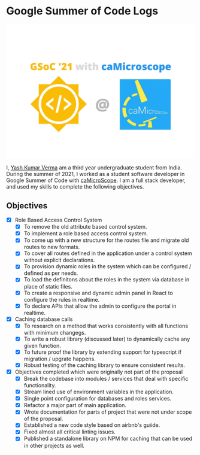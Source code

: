 # Google Summer of Code Logs

![Header Image](./assets/images/header.jpg)

I, [Yash Kumar Verma](https://www.linkedin.com/in/yash-kumar-verma/) am a third year undergraduate student from India. During the summer of 2021, I worked as a student software developer in Google Summer of Code with [caMicroScope](https://github.com/camicroscope). I am a full stack developer, and used my skills to complete the following objectives.

## Objectives

- [x] Role Based Access Control System
  - [x] To remove the old attribute based control system.
  - [x] To implement a role based access control system.
  - [x] To come up with a new structure for the routes file and migrate old routes to new formats.
  - [x] To cover all routes defined in the application under a control system without explicit declarations.
  - [x] To provision dynamic roles in the system which can be configured / defined as per needs.
  - [x] To load the definitons about the roles in the system via database in place of static files.
  - [x] To create a responsive and dynamic admin panel in React to configure the rules in realtime.
  - [x] To declare APIs that allow the admin to configure the portal in realtime.
- [x] Caching database calls
  - [x] To research on a method that works consistently with all functions with minimum changegs.
  - [x] To write a robust library (discussed later) to dynamically cache any given function.
  - [x] To future proof the library by extending support for typescript if migration / upgrate happens.
  - [x] Robust testing of the caching library to ensure consistent results.
- [x] Objectives completed which were originally not part of the proposal
  - [x] Break the codebase into modules / services that deal with specific functionality.
  - [x] Stream lined use of environment variables in the application.
  - [x] Single point configuration for databases and roles services.
  - [x] Refactor a major part of main application.
  - [x] Wrote documentation for parts of project that were not under scope of the proposal.
  - [x] Established a new code style based on airbnb's guiide.
  - [x] Fixed almost all critical linting issues.
  - [x] Published a standalone library on NPM for caching that can be used in other projects as well.
